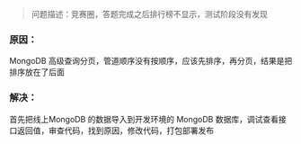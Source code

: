 > 问题描述：竞赛圈，答题完成之后排行榜不显示，测试阶段没有发现

### 原因：

MongoDB 高级查询分页，管道顺序没有按顺序，应该先排序，再分页，结果是把排序放在了后面

### 解决：

首先把线上MongoDB 的数据导入到开发环境的 MongoDB 数据库，调试查看接口返回值，审查代码，找到原因，修改代码，打包部署发布